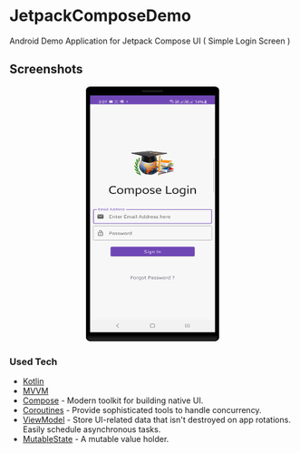# JetpackComposeDemo
Android Demo Application for Jetpack Compose UI ( Simple Login Screen )

## Screenshots 
<p align="center">
<img src="screenshots/login_screen.png" width="235" height="450"/>
</p>

### Used Tech
* [Kotlin](https://kotlinlang.org/)
* [MVVM](https://developer.android.com/jetpack/docs/guide)
* [Compose](https://developer.android.com/jetpack/compose) - Modern toolkit for building native UI.
* [Coroutines](https://kotlinlang.org/docs/reference/coroutines-overview.html) - Provide sophisticated tools to handle concurrency.
* [ViewModel](https://developer.android.com/topic/libraries/architecture/viewmodel) - Store UI-related data that isn't destroyed on app rotations. Easily schedule asynchronous tasks.
* [MutableState](https://developer.android.com/reference/kotlin/androidx/compose/runtime/MutableState) - A mutable value holder.

